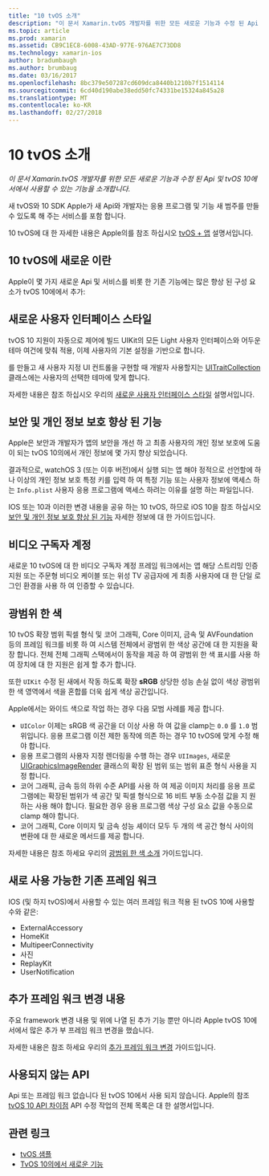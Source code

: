 ```yaml
---
title: "10 tvOS 소개"
description: "이 문서 Xamarin.tvOS 개발자를 위한 모든 새로운 기능과 수정 된 Api 및 tvOS 10에서에서 사용할 수 있는 기능을 소개합니다."
ms.topic: article
ms.prod: xamarin
ms.assetid: CB9C1EC8-6008-43AD-977E-976AE7C73DD8
ms.technology: xamarin-ios
author: bradumbaugh
ms.author: brumbaug
ms.date: 03/16/2017
ms.openlocfilehash: 8bc379e507287cd609dca8440b1210b7f1514114
ms.sourcegitcommit: 6cd40d190abe38edd50fc74331be15324a845a28
ms.translationtype: MT
ms.contentlocale: ko-KR
ms.lasthandoff: 02/27/2018
---
```

# <a name="introduction-to-tvos-10"></a>10 tvOS 소개

_이 문서 Xamarin.tvOS 개발자를 위한 모든 새로운 기능과 수정 된 Api 및 tvOS 10에서에서 사용할 수 있는 기능을 소개합니다._

새 tvOS와 10 SDK Apple가 새 Api와 개발자는 응용 프로그램 및 기능 새 범주를 만들 수 있도록 해 주는 서비스를 포함 합니다. 

10 tvOS에 대 한 자세한 내용은 Apple의를 참조 하십시오 [tvOS + 앱](https://developer.apple.com/tvos/) 설명서입니다.

## <a name="whats-new-in-tvos-10"></a>10 tvOS에 새로운 이란

Apple이 몇 가지 새로운 Api 및 서비스를 비롯 한 기존 기능에는 많은 향상 된 구성 요소가 tvOS 10에에서 추가:

## <a name="new-user-interface-styles"></a>새로운 사용자 인터페이스 스타일

tvOS 10 지원이 자동으로 제어에 빌드 UIKit의 모든 Light 사용자 인터페이스와 어두운 테마 여건에 맞춰 적용, 이제 사용자의 기본 설정을 기반으로 합니다.

를 만들고 새 사용자 지정 UI 컨트롤을 구현할 때 개발자 사용할지는 [UITraitCollection](https://developer.apple.com/reference/uikit/uitraitcollection) 클래스에는 사용자의 선택한 테마에 맞게 합니다.

자세한 내용은 참조 하십시오 우리의 [새로운 사용자 인터페이스 스타일](~/ios/tvos/platform/user-interface-styles.md) 설명서입니다.

## <a name="security-and-privacy-enhancements"></a>보안 및 개인 정보 보호 향상 된 기능

Apple은 보안과 개발자가 앱의 보안을 개선 하 고 최종 사용자의 개인 정보 보호에 도움이 되는 tvOS 10의에서 개인 정보에 몇 가지 향상 되었습니다.

결과적으로, watchOS 3 (또는 이후 버전)에서 실행 되는 앱 해야 정적으로 선언할에 하나 이상의 개인 정보 보호 특정 키를 입력 하 여 특정 기능 또는 사용자 정보에 액세스 하는 `Info.plist` 사용자 응용 프로그램에 액세스 하려는 이유를 설명 하는 파일입니다.

IOS 또는 10과 이러한 변경 내용을 공유 하는 10 tvOS, 하므로 iOS 10을 참조 하십시오 [보안 및 개인 정보 보호 향상 된 기능](~/ios/app-fundamentals/security-privacy.md) 자세한 정보에 대 한 가이드입니다.

## <a name="video-subscriber-account"></a>비디오 구독자 계정

새로운 10 tvOS에 대 한 비디오 구독자 계정 프레임 워크에서는 앱 해당 스트리밍 인증 지원 또는 주문형 비디오 케이블 또는 위성 TV 공급자에 게 최종 사용자에 대 한 단일 로그인 환경을 사용 하 여 인증할 수 있습니다.

<!--To find out more, please see our [Video Subscriber Account](~/ios/platform-features/introduction-to-ios10/video-subscriber-account/) guide.-->

## <a name="wide-color"></a>광범위 한 색

10 tvOS 확장 범위 픽셀 형식 및 코어 그래픽, Core 이미지, 금속 및 AVFoundation 등의 프레임 워크를 비롯 하 여 시스템 전체에서 광범위 한 색상 공간에 대 한 지원을 확장 합니다. 전체 전체 그래픽 스택에서이 동작을 제공 하 여 광범위 한 색 표시를 사용 하 여 장치에 대 한 지원은 쉽게 할 추가 합니다.

또한 `UIKit` 수정 된 새에서 작동 하도록 확장 **sRGB** 상당한 성능 손실 없이 색상 광범위 한 색 영역에서 색을 혼합를 더욱 쉽게 색상 공간입니다.

Apple에서는 와이드 색으로 작업 하는 경우 다음 모범 사례를 제공 합니다.

 - `UIColor` 이제는 sRGB 색 공간을 더 이상 사용 하 여 값을 clamp는 `0.0` 를 `1.0` 범위입니다. 응용 프로그램 이전 제한 동작에 의존 하는 경우 10 tvOS에 맞게 수정 해야 합니다.
 - 응용 프로그램의 사용자 지정 렌더링을 수행 하는 경우 `UIImages`, 새로운 [UIGraphicsImageRender](https://developer.apple.com/reference/uikit/uigraphicsimagerenderer) 클래스의 확장 된 범위 또는 범위 표준 형식 사용을 지정 합니다.
 - 코어 그래픽, 금속 등의 하위 수준 API를 사용 하 여 제공 이미지 처리를 응용 프로그램에는 확장된 범위가 색 공간 및 픽셀 형식으로 16 비트 부동 소수점 값을 지 원하는 사용 해야 합니다. 필요한 경우 응용 프로그램 색상 구성 요소 값을 수동으로 clamp 해야 합니다.
 - 코어 그래픽, Core 이미지 및 금속 성능 셰이더 모두 두 개의 색 공간 형식 사이의 변환에 대 한 새로운 메서드를 제공 합니다.

자세한 내용은 참조 하세요 우리의 [광범위 한 색 소개](~/ios/platform/wide-color.md) 가이드입니다.

## <a name="newly-available-existing-frameworks"></a>새로 사용 가능한 기존 프레임 워크

IOS (및 하지 tvOS)에서 사용할 수 있는 여러 프레임 워크 적용 된 tvOS 10에 사용할 수와 같은:

 - ExternalAccessory
 - HomeKit
 - MultipeerConnectivity
 - 사진
 - ReplayKit
 - UserNotification

## <a name="additional-framework-changes"></a>추가 프레임 워크 변경 내용

주요 framework 변경 내용 및 위에 나열 된 추가 기능 뿐만 아니라 Apple tvOS 10에서에서 많은 추가 부 프레임 워크 변경을 했습니다.

자세한 내용은 참조 하세요 우리의 [추가 프레임 워크 변경](~/ios/tvos/platform/introduction-to-tvos10/additional-framework-changes.md) 가이드입니다.

## <a name="deprecated-apis"></a>사용되지 않는 API

Api 또는 프레임 워크 없습니다 된 tvOS 10에서 사용 되지 않습니다. Apple의 참조 [tvOS 10 API 차이점](https://developer.apple.com/library/prerelease/content/releasenotes/General/tvOS10APIDiffs/index.html) API 수정 작업의 전체 목록은 대 한 설명서입니다.



## <a name="related-links"></a>관련 링크

- [tvOS 샘플](https://developer.xamarin.com/samples/tvos/all/)
- [TvOS 10의에서 새로운 기능](https://developer.apple.com/library/prerelease/content/releasenotes/General/WhatsNewinTVOS/Articles/tvOS10.html#//apple_ref/doc/uid/TP40017259-SW1)
